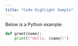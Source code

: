 ```yaml
---
title: "Code Highlight Sample"
---
```


Below is a Python example:

```python
def greet(name):
    print(f"Hello, {name}!")
```

